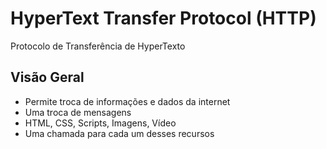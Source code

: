 # HyperText Transfer Protocol (HTTP)
Protocolo de Transferência de HyperTexto

## Visão Geral
* Permite troca de informações e dados da internet
* Uma troca de mensagens
* HTML, CSS, Scripts, Imagens, Vídeo
* Uma chamada para cada um desses recursos